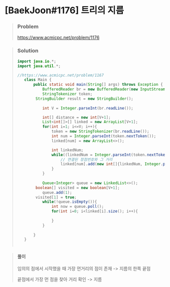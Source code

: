 # [BaekJoon#1176] 트리의 지름



> ### Problem
>
> https://www.acmicpc.net/problem/1176



> ### Solution
>
> ```java
> import java.io.*;
> import java.util.*;
> 
> //https://www.acmicpc.net/problem/1167
>    class Main {
>        public static void main(String[] args) throws Exception {
>            BufferedReader br = new BufferedReader(new InputStreamReader(System.in));
>            StringTokenizer token;
>         StringBuilder result = new StringBuilder();
>    
>            int V = Integer.parseInt(br.readLine());
> 
>            int[] distance = new int[V+1];
>            List<int[]>[] linked = new ArrayList[V+1];
>            for(int i=1; i<=V; i++){
>                token = new StringTokenizer(br.readLine());
>                int num = Integer.parseInt(token.nextToken());
>                linked[num] = new ArrayList<>();
> 
>                int linkedNum;
>                while((linkedNum = Integer.parseInt(token.nextToken())) != -1){
>                    // 연결된 정점번호와 그 거리
>                    linked[num].add(new int[]{linkedNum, Integer.parseInt(token.nextToken())});
>                }
>            }
>    
>            Queue<Integer> queue = new LinkedList<>();
>         boolean[] visited = new boolean[V+1];
>            queue.add(1);
>         visited[1] = true;
>            while(!queue.isEmpty()){
>                int now = queue.poll();
>                for(int i=0; i<linked[i].size(); i++){
>    
>                }
>            }
>    
>        }
>    }
>    
>    ```



>#### 풀이
>
>임의의 점에서 시작했을 때 가장 먼거리의 점이 존재 -> 지름의 한쪽 끝점
>
>끝점에서 가장 먼 점을 찾아 거리 확인 -> 지름
